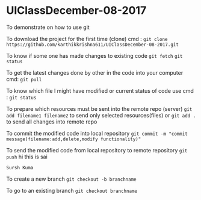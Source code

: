 # UIClassDecember-08-2017
To demonstrate on how to use git

To download the project for the first time (clone) cmd : 
	`git clone https://github.com/karthikkrishna611/UIClassDecember-08-2017.git`

To know if some one has made changes to existing code
	`git fetch`
	`git status`

To get the latest changes done by other in the code into your computer cmd:
	`git pull`

To know which file I might have modified or current status of code use cmd : 
	`git status`

To prepare which resources must be sent into the remote repo (server)
	`git add filename1 filename2` to send only selected resources(files)
		or
	`git add .` to send all changes into remote repo

To commit the modified code into local repository
	`git commit -m "commit message(filename:add,delete,modify functionality)"`

To send the modified code from local repository to remote repository
	`git push`
	hi this is sai 

	Sursh Kuma

To create a new branch 
	`git checkout -b branchname`

To go to an existing branch 
	`git checkout branchname`
